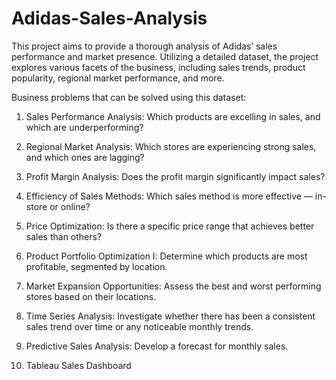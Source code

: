 # Adidas-Sales-Analysis
This project aims to provide a thorough analysis of Adidas’ sales performance and market presence. Utilizing a detailed dataset, the project explores various facets of the business, including sales trends, product popularity, regional market performance, and more.

Business problems that can be solved using this dataset:

1. Sales Performance Analysis: Which products are excelling in sales, and which are underperforming?

2. Regional Market Analysis: Which stores are experiencing strong sales, and which ones are lagging?

3. Profit Margin Analysis: Does the profit margin significantly impact sales?

4. Efficiency of Sales Methods: Which sales method is more effective — in-store or online?

5. Price Optimization: Is there a specific price range that achieves better sales than others?

6. Product Portfolio Optimization I: Determine which products are most profitable, segmented by location.

7. Market Expansion Opportunities: Assess the best and worst performing stores based on their locations.

8. Time Series Analysis: Investigate whether there has been a consistent sales trend over time or any noticeable monthly trends.

9. Predictive Sales Analysis: Develop a forecast for monthly sales.

10. Tableau Sales Dashboard

